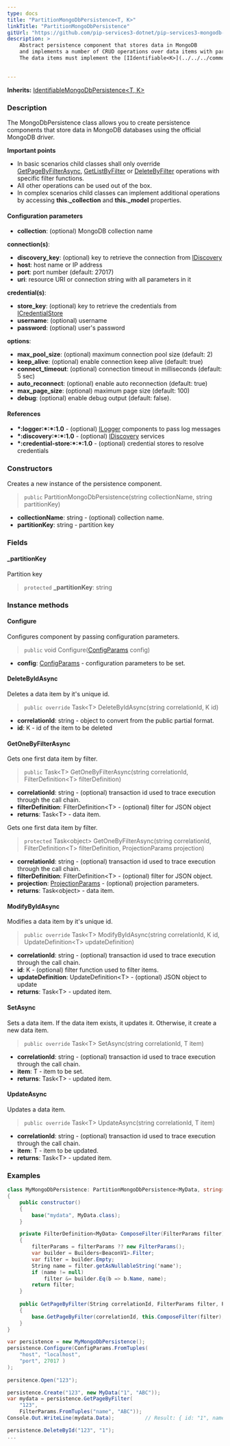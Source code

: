 ```yaml
---
type: docs
title: "PartitionMongoDbPersistence<T, K>"
linkTitle: "PartitionMongoDbPersistence"
gitUrl: "https://github.com/pip-services3-dotnet/pip-services3-mongodb-dotnet"
description: >
    Abstract persistence component that stores data in MongoDB
    and implements a number of CRUD operations over data items with partitionKey.
    The data items must implement the [IIdentifiable<K>](../../../commons/data/iidentifiable) interface.  

   
---
```


**Inherits:** [IdentifiableMongoDbPersistence<T, K>](../identifiable_mongodb_persistence)

### Description

The MongoDbPersistence class allows you to create persistence components that store data in MongoDB databases using the official MongoDB driver.

**Important points**

- In basic scenarios child classes shall only override [GetPageByFilterAsync](../mongodb_persistence/#getpagebyfilterasync), [GetListByFilter](../mongodb_persistence/#getlistbyfilterasync) or [DeleteByFilter](../mongodb_persistence/#deletebyfilterasync)  operations with specific filter functions.
- All other operations can be used out of the box.
- In complex scenarios child classes can implement additional operations by accessing **this._collection** and **this._model** properties.

#### Configuration parameters

- **collection**: (optional) MongoDB collection name

**connection(s)**:
- **discovery_key**: (optional) key to retrieve the connection from [IDiscovery](../../../components/connect/idiscovery)
- **host**: host name or IP address
- **port**: port number (default: 27017)
- **uri**: resource URI or connection string with all parameters in it

**credential(s)**:
- **store_key**: (optional) key to retrieve the credentials from [ICredentialStore](../../../components/auth/icredential_store)
- **username**: (optional) username
- **password**: (optional) user's password

**options**:
- **max_pool_size**: (optional) maximum connection pool size (default: 2)
- **keep_alive**: (optional) enable connection keep alive (default: true)
- **connect_timeout**: (optional) connection timeout in milliseconds (default: 5 sec)
- **auto_reconnect**: (optional) enable auto reconnection (default: true)
- **max_page_size**: (optional) maximum page size (default: 100)
- **debug**: (optional) enable debug output (default: false).

#### References
- **\*:logger:\*:\*:1.0** - (optional) [ILogger](../../../components/log/ilogger) components to pass log messages
- **\*:discovery:\*:\*:1.0** - (optional) [IDiscovery](../../../components/connect/idiscovery) services
- **\*:credential-store:\*:\*:1.0** - (optional) credential stores to resolve credentials


### Constructors
Creates a new instance of the persistence component.

> `public` PartitionMongoDbPersistence(string collectionName, string partitionKey)

- **collectionName**: string - (optional) collection name.
- **partitionKey**: string - partition key

### Fields

<span class="hide-title-link">

#### _partitionKey
Partition key
> `protected` **_partitionKey**: string

    

</span>


### Instance methods

#### Configure
Configures component by passing configuration parameters.

> `public` void Configure([ConfigParams](../../../commons/config/config_params) config)

- **config**: [ConfigParams](../../../commons/config/config_params) - configuration parameters to be set.


#### DeleteByIdAsync
Deletes a data item by it's unique id.

> `public override` Task\<T\> DeleteByIdAsync(string correlationId, K id)

- **correlationId**: string - object to convert from the public partial format.
- **id**: K - id of the item to be deleted


#### GetOneByFilterAsync
Gets one first data item by filter.

> `public` Task\<T\> GetOneByFilterAsync(string correlationId, FilterDefinition\<T\> filterDefinition)

- **correlationId**: string - (optional) transaction id used  to trace execution through the call chain.
- **filterDefinition**: FilterDefinition\<T\> - (optional) filter for JSON object
- **returns**: Task\<T\> - data item.

Gets one first data item by filter.

> `protected` Task\<object\> GetOneByFilterAsync(string correlationId, FilterDefinition\<T\> filterDefinition, ProjectionParams projection)

- **correlationId**: string - (optional) transaction id used  to trace execution through the call chain.
- **filterDefinition**: FilterDefinition\<T\> - (optional) filter for JSON object.
- **projection**: [ProjectionParams](../../../commons/data/projection_params) - (optional) projection parameters.
- **returns**: Task\<object\> - data item.


#### ModifyByIdAsync
Modifies a data item by it's unique id.

> `public override` Task\<T\> ModifyByIdAsync(string correlationId, K id, UpdateDefinition\<T\> updateDefinition)

- **correlationId**: string - (optional) transaction id used to trace execution through the call chain.
- **id**: K - (optional) filter function used to filter items.
- **updateDefinition**: UpdateDefinition\<T\> - (optional) JSON object to update
- **returns**: Task\<T\> - updated item.


#### SetAsync
Sets a data item. If the data item exists, it updates it. Otherwise, it create a new data item.

> `public override` Task\<T\> SetAsync(string correlationId, T item)

- **correlationId**: string - (optional) transaction id used to trace execution through the call chain.
- **item**: T - item to be set.
- **returns**: Task\<T\> - updated item.


#### UpdateAsync
Updates a data item.

> `public override` Task\<T\> UpdateAsync(string correlationId, T item)

- **correlationId**: string - (optional) transaction id used to trace execution through the call chain.
- **item**: T - item to be updated.
- **returns**: Task\<T\> - updated item.


### Examples

```cs
class MyMongoDbPersistence: PartitionMongoDbPersistence<MyData, string> 
{
    public constructor()
    {
        base("mydata", MyData.class);
    }

    private FilterDefinition<MyData> ComposeFilter(FilterParams filter)
    {
        filterParams = filterParams ?? new FilterParams();
        var builder = Builders<BeaconV1>.Filter;
        var filter = builder.Empty;
        String name = filter.getAsNullableString('name');
        if (name != null)
            filter &= builder.Eq(b => b.Name, name);
        return filter;
    }
    
    public GetPageByFilter(String correlationId, FilterParams filter, PagingParams paging)
    {
        base.GetPageByFilter(correlationId, this.ComposeFilter(filter), paging, null, null);
    }
}

var persistence = new MyMongoDbPersistence();
persistence.Configure(ConfigParams.FromTuples(
    "host", "localhost",
    "port", 27017 )
);
 
persitence.Open("123");

persistence.Create("123", new MyData("1", "ABC"));
var mydata = persistence.GetPageByFilter(
    "123",
    FilterParams.FromTuples("name", "ABC"));
Console.Out.WriteLine(mydata.Data);          // Result: { id: "1", name: "ABC" }

persistence.DeleteById("123", "1");
...
```
